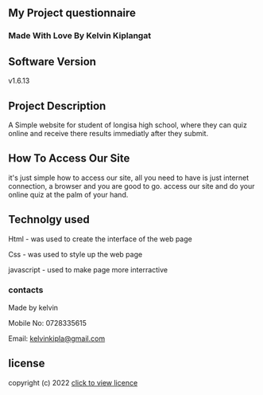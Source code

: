 ## My Project questionnaire


### Made With Love By Kelvin Kiplangat

## Software Version

v1.6.13

## Project Description

A Simple website for student of longisa high school, where they can quiz online and receive there results immediatly after they submit.

## How To Access Our Site

it's just simple how to access our site, all you need to have is just internet connection, a browser and you are good to go. access our site  and do your online quiz at the palm of your hand.

## Technolgy used

Html - was used to create the interface of the web page

Css - was used to style up the web page

javascript - used to make page more interractive

### contacts

Made by kelvin

Mobile No: 0728335615

Email: kelvinkipla@gmail.com

## license

copyright (c) 2022 [click to view licence](license)

